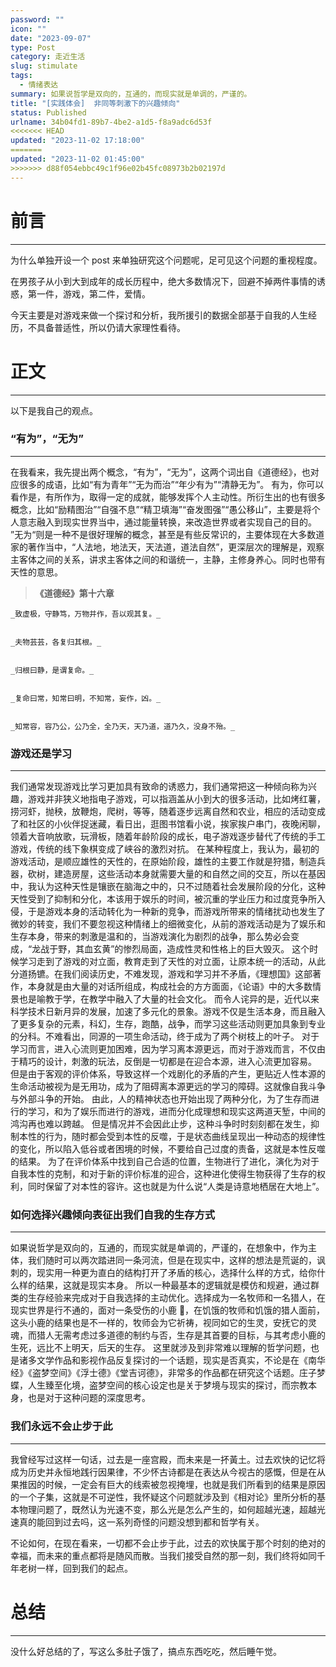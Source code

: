 ```yaml
---
password: ""
icon: ""
date: "2023-09-07"
type: Post
category: 走近生活
slug: stimulate
tags:
  - 情绪表达
summary: 如果说哲学是双向的，互通的，而现实就是单调的，严谨的。
title: "[实践体会]  非同等刺激下的兴趣倾向"
status: Published
urlname: 34b04fd1-89b7-4be2-a1d5-f8a9adc6d53f
<<<<<<< HEAD
updated: "2023-11-02 17:18:00"
=======
updated: "2023-11-02 01:45:00"
>>>>>>> d88f054ebbc49c1f96e02b45fc08973b2b02197d
---
```


# 前言

---

为什么单独开设一个 post 来单独研究这个问题呢，足可见这个问题的重视程度。

在男孩子从小到大到成年的成长历程中，绝大多数情况下，回避不掉两件事情的诱惑，第一件，游戏，第二件，爱情。

今天主要是对游戏来做一个探讨和分析，我所援引的数据全部基于自我的人生经历，不具备普适性，所以仍请大家理性看待。

# 正文

---

以下是我自己的观点。

### “有为”，“无为”

---

在我看来，我先提出两个概念，“有为”，“无为”，这两个词出自《道德经》，也对应很多的成语，比如“有为青年”“无为而治”“年少有为”“清静无为”。
有为，你可以看作是，有所作为，取得一定的成就，能够发挥个人主动性。所衍生出的也有很多概念，比如“励精图治”“自强不息”“精卫填海”“奋发图强”“愚公移山”，主要是将个人意志融入到现实世界当中，通过能量转换，来改造世界或者实现自己的目的。
”无为“则是一种不是很好理解的概念，甚至是有些反常识的，主要体现在大多数道家的著作当中，“人法地，地法天，天法道，道法自然”，更深层次的理解是，观察主客体之间的关系，讲求主客体之间的和谐统一，主静，主修身养心。同时也带有天性的意思。

> **《道德经》第十六章**

    _致虚极，守静笃，万物并作，吾以观其复。_


    _夫物芸芸，各复归其根。_


    _归根曰静，是谓复命。_


    _复命曰常，知常曰明，不知常，妄作，凶。_


    _知常容，容乃公，公乃全，全乃天，天乃道，道乃久，没身不殆。_

### 游戏还是学习

---

我们通常发现游戏比学习更加具有致命的诱惑力，我们通常把这一种倾向称为兴趣，游戏并非狭义地指电子游戏，可以指涵盖从小到大的很多活动，比如烤红薯，捞河虾，抛秧，放鞭炮，爬树，等等，随着逐步远离自然和农业，相应的活动变成了和社区的小伙伴捉迷藏，看日出，逛图书馆看小说，挨家挨户串门，夜晚闲聊，领着大音响放歌，玩滑板，随着年龄阶段的成长，电子游戏逐步替代了传统的手工游戏，传统的线下象棋变成了峡谷的激烈对抗。
在某种程度上，我认为，最初的游戏活动，是顺应雄性的天性的，在原始阶段，雄性的主要工作就是狩猎，制造兵器，砍树，建造房屋，这些活动本身就需要大量的和自然之间的交互，所以在基因中，我认为这种天性是镶嵌在脑海之中的，只不过随着社会发展阶段的分化，这种天性受到了抑制和分化，本该用于娱乐的时间，被沉重的学业压力和过度竞争所入侵，于是游戏本身的活动转化为一种新的竞争，而游戏所带来的情绪扰动也发生了微妙的转变，我们不要忽视这种情绪上的细微变化，从前的游戏活动是为了娱乐和生存本身，带来的刺激是温和的，当游戏演化为剧烈的战争，那么势必会变成，“龙战于野，其血玄黄”的惨烈局面，造成性灵和性格上的巨大毁灭。
这个时候学习走到了游戏的对立面，教育走到了天性的对立面，让原本统一的活动，从此分道扬镳。在我们阅读历史，不难发现，游戏和学习并不矛盾，《理想国》这部著作，本身就是由大量的对话所组成，构成社会的方方面面，《论语》中的大多数情景也是喻教于学，在教学中融入了大量的社会文化。
而令人诧异的是，近代以来科学技术日新月异的发展，加速了多元化的景象。游戏不仅是生活本身，而且融入了更多复杂的元素，科幻，生存，跑酷，战争，而学习这些活动则更加具象到专业的分科。不难看出，同源的一项生命活动，终于成为了两个树枝上的叶子。
对于学习而言，进入心流则更加困难，因为学习离本源更远，而对于游戏而言，不仅由于精巧的设计，刺激的玩法，反倒是一切都是在迎合本源，进入心流更加容易。
但是由于客观的评价体系，导致这样一个戏剧化的矛盾的产生，更贴近人性本源的生命活动被视为是无用功，成为了阻碍离本源更远的学习的障碍。这就像自我斗争与外部斗争的开始。
由此，人的精神状态也开始出现了两种分化，为了生存而进行的学习，和为了娱乐而进行的游戏，进而分化成理想和现实这两道天堑，中间的鸿沟再也难以跨越。
但是情况并不会因此止步，这种斗争时时刻刻都在发生，抑制本性的行为，随时都会受到本性的反噬，于是状态曲线呈现出一种动态的规律性的变化，所以陷入低谷或者困境的时候，不要给自己过度的责备，这就是本性反噬的结果。
为了在评价体系中找到自己合适的位置，生物进行了进化，演化为对于自我本性的克制，和对于新的评价标准的迎合，这种进化使得生物获得了生存的权利，同时保留了对本性的容许。这也就是为什么说“人类是诗意地栖居在大地上”。

### 如何选择兴趣倾向表征出我们自我的生存方式

---

如果说哲学是双向的，互通的，而现实就是单调的，严谨的，在想象中，作为主体，我们随时可以两次踏进同一条河流，但是在现实中，这样的想法是荒诞的，讽刺的，现实用一种更为直白的结构打开了矛盾的核心，选择什么样的方式，给你什么样的结果，这就是现实本身。
所以一种最基本的逻辑就是模仿和规避，通过群类的生存经验来完成对于自我选择的主动优化。选择成为一名牧师和一名猎人，在现实世界是行不通的，面对一条受伤的小鹿 🦌，在饥饿的牧师和饥饿的猎人面前，这头小鹿的结果也是不一样的，牧师会为它祈祷，视同如它的生灵，安抚它的灵魂，而猎人无需考虑过多道德的制约与否，生存是其首要的目标，与其考虑小鹿的生死，远比不上明天，后天的生存。
这里就涉及到非常难以理解的哲学问题，也是诸多文学作品和影视作品反复探讨的一个话题，现实是否真实，不论是在《南华经》《盗梦空间》《浮士德》《堂吉诃德》，非常多的作品都在研究这个话题。庄子梦蝶，人生臻至化境，盗梦空间的核心设定也是关于梦境与现实的探讨，而宗教本身，也是对于这种问题的深度思考。

### 我们永远不会止步于此

---

我曾经写过这样一句话，过去是一座宫殿，而未来是一抔黃土。过去欢快的记忆将成为历史并永恒地践行因果律，不少怀古诗都是在表达从今视古的感慨，但是在从果推因的时候，一定会有巨大的线索被忽视掩埋，也就是我们所看到的结果是原因的一个子集，这就是不可逆性，我怀疑这个问题就涉及到《相对论》里所分析的基本物理问题了，既然认为光速不变，那么光是怎么产生的，如何超越光速，超越光速真的能回到过去吗，这一系列奇怪的问题没想到都和哲学有关。

不论如何，在现在看来，一切都不会止步于此，过去的欢快属于那个时刻的绝对的幸福，而未来的重点都将是随风而散。当我们接受自然的那一刻，我们终将如同千年老树一样，回到我们的起点。

# 总结

---

没什么好总结的了，写这么多肚子饿了，搞点东西吃吃，然后睡午觉。
